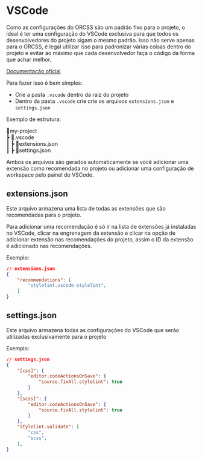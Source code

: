 # VSCode
Como as configurações do ORCSS são um padrão fixo para o projeto, o ideal é ter uma configuração do VSCode exclusiva para que todos os desenvolvedores do projeto sigam o mesmo padrão. Isso não serve apenas para o ORCSS, é legal utilizar isso para padronizar várias coisas dentro do projeto e evitar ao máximo que cada desenvolvedor faça o código da forma que achar melhor.

[Documentação oficial](https://code.visualstudio.com/docs/getstarted/settings)

Para fazer isso é bem simples:
* Crie a pasta `.vscode` dentro da raiz do projeto
* Dentro da pasta `.vscode` crie crie os arquivos `extensions.json` e `settings.json`

Exemplo de estrutura:

📂my-project\
 ┣ 📂.vscode\
 ┃ ┣ 📜extensions.json\
 ┃ ┣ 📜settings.json

Ambos os arquivos são gerados automaticamente se você adicionar uma extensão como recomendada no projeto ou adicionar uma configuração de workspace pelo painel do VSCode.

## extensions.json
Este arquivo armazena uma lista de todas as extensões que são recomendadas para o projeto.

Para adicionar uma recomendação é só ir na lista de extensões já instaladas no VSCode, clicar na engrenagem da extensão e clicar na opção de adicionar extensão nas recomendações do projeto, assim o ID da extensão é adicionado nas recomendações. 

Exemplo:
```json
// extensions.json
{
	"recommendations": [
		"stylelint.vscode-stylelint",
	]
}
```

## settings.json
Este arquivo armazena todas as configurações do VSCode que serão utilizadas exclusivamente para o projeto

Exemplo:
```json
// settings.json
{
	"[css]": {
		"editor.codeActionsOnSave": {
			"source.fixAll.stylelint": true
		}
	},
	"[scss]": {
		"editor.codeActionsOnSave": {
			"source.fixAll.stylelint": true
		}
	},
	"stylelint.validate": [
		"css",
		"scss",
	],
}
```